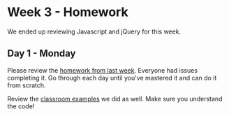 # Week 3 - Homework

We ended up reviewing Javascript and jQuery for this week.

## Day 1 - Monday

Please review the [homework from last week](../week2/homework.md).  Everyone had issues completing it.
Go through each day until you've mastered it and can do it from scratch.

Review the [classroom examples](classroom.md) we did as well.  Make sure you understand the code!
